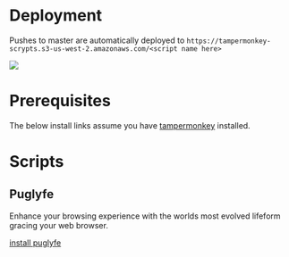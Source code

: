 # Deployment

Pushes to master are automatically deployed to
`https://tampermonkey-scrypts.s3-us-west-2.amazonaws.com/<script name here>`


<img src="https://codebuild.us-west-2.amazonaws.com/badges?uuid=eyJlbmNyeXB0ZWREYXRhIjoiVkNvUWE0L2RnUFFZamxvTElwZUlRQUlxOXNIN0JOcWhNZFpKZjFmZUxvekg3eWhaUHZWVDBvNnRHNGV2dVBGZHNTQkVCTVZ2UUc0aVdRRWRKRzkwU2R3PSIsIml2UGFyYW1ldGVyU3BlYyI6InN3VDEwUFhmWHVYanpuMnciLCJtYXRlcmlhbFNldFNlcmlhbCI6MX0%3D&branch=master">

# Prerequisites

The below install links assume you have [tampermonkey](https://tampermonkey.net) installed.

# Scripts

## Puglyfe

Enhance your browsing experience with the worlds most evolved lifeform gracing
your web browser.

[install puglyfe](https://tampermonkey-scrypts.s3-us-west-2.amazonaws.com/puglyfe.user.js)
